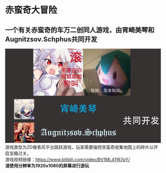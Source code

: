 # 赤蛮奇大冒险
## 一个有关赤蛮奇的车万二创同人游戏，由宵崎美琴和Augnitzsov.Schphus共同开发<br>
![image](cover.png)<br>
游戏类型为2D像素风平台跳跃游戏，玩家需要操控赤蛮奇收集地图上的碎片以开启宝箱过关。<br>
游戏视频链接：https://www.bilibili.com/video/BV1ML41167qY/<br>
**请使用分辨率为1920x1080的屏幕进行游玩**
